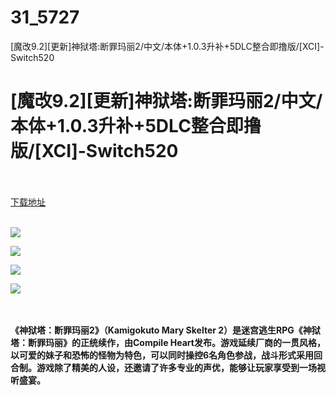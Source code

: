 # 31_5727
[魔改9.2][更新]神狱塔:断罪玛丽2/中文/本体+1.0.3升补+5DLC整合即撸版/[XCI]-Switch520
# [魔改9.2][更新]神狱塔:断罪玛丽2/中文/本体+1.0.3升补+5DLC整合即撸版/[XCI]-Switch520
 <br/></br>
[下载地址](https://www.switch520.cc/article/5727 "下载地址")
<br/></br>

<p><strong><img src="https://www.switch520.cc/muke_img/upload_art_editor_20210326-1_ab44c397a5469c6823714d860a589fa4.jpg"></strong></p>
<p><strong><img src="https://www.switch520.cc/muke_img/upload_art_editor_20210326-1_556f266eb47f1ff2a823732878ea4ec6.jpg"></strong></p>
<p><strong><img src="https://www.switch520.cc/muke_img/upload_art_editor_20210326-1_689a45769e7b52e9a80a0d3cf5a78052.jpg"></strong></p>
<p><strong><img src="https://www.switch520.cc/muke_img/upload_art_editor_20210326-1_9d0a00968440b93ec5861055d0b4112a.jpg">&nbsp;</strong></p>
<p>&nbsp;</p>
<p><strong>《神狱塔：断罪玛丽2》（Kamigokuto Mary Skelter 2）是迷宫逃生RPG《神狱塔：断罪玛丽》的正统续作，由Compile Heart发布。游戏延续厂商的一贯风格，以可爱的妹子和恐怖的怪物为特色，可以同时操控6名角色参战，战斗形式采用回合制。游戏除了精美的人设，还邀请了许多专业的声优，能够让玩家享受到一场视听盛宴。</strong></p>
<p>&nbsp;</p>
<p><strong>&nbsp;</strong></p>
<p><strong>&nbsp;</strong></p>
